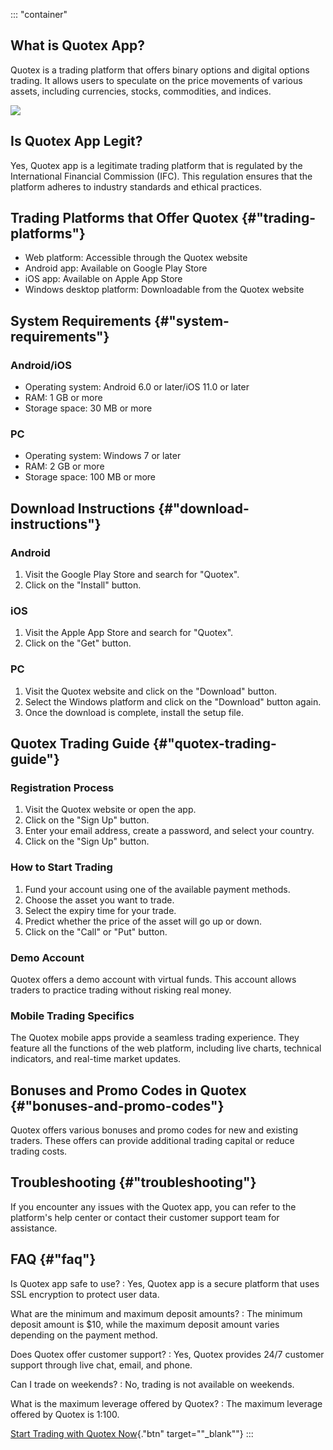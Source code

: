 ::: \"container\"
## What is Quotex App?

Quotex is a trading platform that offers binary options and digital
options trading. It allows users to speculate on the price movements of
various assets, including currencies, stocks, commodities, and indices.

[![](https://static.quotex.io/files/1_en/300_250.jpg)](https://traff.sbs/brokerqxsignupf)

## Is Quotex App Legit?

Yes, Quotex app is a legitimate trading platform that is regulated by
the International Financial Commission (IFC). This regulation ensures
that the platform adheres to industry standards and ethical practices.

## Trading Platforms that Offer Quotex {#"trading-platforms"}

-   Web platform: Accessible through the Quotex website
-   Android app: Available on Google Play Store
-   iOS app: Available on Apple App Store
-   Windows desktop platform: Downloadable from the Quotex website

## System Requirements {#"system-requirements"}

### Android/iOS

-   Operating system: Android 6.0 or later/iOS 11.0 or later
-   RAM: 1 GB or more
-   Storage space: 30 MB or more

### PC

-   Operating system: Windows 7 or later
-   RAM: 2 GB or more
-   Storage space: 100 MB or more

## Download Instructions {#"download-instructions"}

### Android

1.  Visit the Google Play Store and search for "Quotex".
2.  Click on the "Install" button.

### iOS

1.  Visit the Apple App Store and search for "Quotex".
2.  Click on the "Get" button.

### PC

1.  Visit the Quotex website and click on the "Download" button.
2.  Select the Windows platform and click on the "Download" button
    again.
3.  Once the download is complete, install the setup file.

## Quotex Trading Guide {#"quotex-trading-guide"}

### Registration Process

1.  Visit the Quotex website or open the app.
2.  Click on the "Sign Up" button.
3.  Enter your email address, create a password, and select your
    country.
4.  Click on the "Sign Up" button.

### How to Start Trading

1.  Fund your account using one of the available payment methods.
2.  Choose the asset you want to trade.
3.  Select the expiry time for your trade.
4.  Predict whether the price of the asset will go up or down.
5.  Click on the "Call" or "Put" button.

### Demo Account

Quotex offers a demo account with virtual funds. This account allows
traders to practice trading without risking real money.

### Mobile Trading Specifics

The Quotex mobile apps provide a seamless trading experience. They
feature all the functions of the web platform, including live charts,
technical indicators, and real-time market updates.

## Bonuses and Promo Codes in Quotex {#"bonuses-and-promo-codes"}

Quotex offers various bonuses and promo codes for new and existing
traders. These offers can provide additional trading capital or reduce
trading costs.

## Troubleshooting {#"troubleshooting"}

If you encounter any issues with the Quotex app, you can refer to the
platform\'s help center or contact their customer support team for
assistance.

## FAQ {#"faq"}

Is Quotex app safe to use?
:   Yes, Quotex app is a secure platform that uses SSL encryption to
    protect user data.

What are the minimum and maximum deposit amounts?
:   The minimum deposit amount is \$10, while the maximum deposit amount
    varies depending on the payment method.

Does Quotex offer customer support?
:   Yes, Quotex provides 24/7 customer support through live chat, email,
    and phone.

Can I trade on weekends?
:   No, trading is not available on weekends.

What is the maximum leverage offered by Quotex?
:   The maximum leverage offered by Quotex is 1:100.

[Start Trading with Quotex
Now](\%22https://traff.sbs/quotexonelink\%22){."btn"
target=""_blank""}
:::

